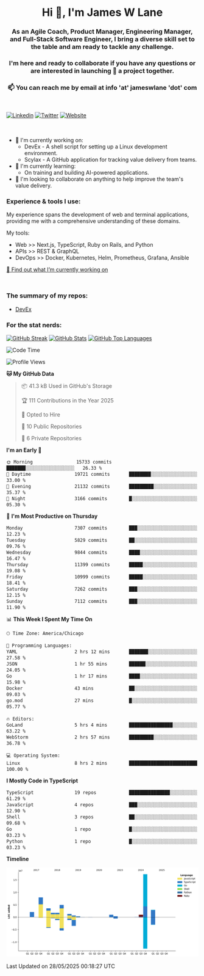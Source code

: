 <h1 align="center">Hi 👋, I'm James W Lane</h1>
<h3 align="center">As an Agile Coach, Product Manager, Engineering Manager, and Full-Stack Software Engineer, I bring a diverse skill set to the table and am ready to tackle any challenge.</h3>
<h3 align="center">I'm here and ready to collaborate if you have any questions or are interested in launching 🚀 a project together.</h3>

<div style="margin-top: 16px;" />

<h3 align="center">📫 You can reach me by email at info 'at' jameswlane 'dot' com</h3>

<div style="margin-top: 48px;" />

[![Linkedin](https://img.shields.io/badge/LinkedIn-0077B5?style=for-the-badge&logo=linkedin&logoColor=white)](https://www.linkedin.com/in/jameswlane/)
[![Twitter](https://img.shields.io/badge/Twitter-1DA1F2?style=for-the-badge&logo=twitter&logoColor=white)](https://x.com/jameswlane)
[![Website](https://img.shields.io/website?down_color=red&down_message=offline&style=for-the-badge&up_color=green&up_message=up&url=https%3A%2F%2Fwww.jameswlane.com)](https://www.jameswlane.com)

<div style="margin-top: 48px;" />

- 🔭 I'm currently working on:
  - DevEx - A shell script for setting up a Linux development environment.
  - Scylax - A GitHub application for tracking value delivery from teams.
- 🌱 I'm currently learning:
  - On training and building AI-powered applications.
- 👯 I'm looking to collaborate on anything to help improve the team's value delivery.

### Experience & tools I use:

My experience spans the development of web and terminal applications, providing me with a comprehensive understanding of these domains.

My tools:
- Web >> Next.js, TypeScript, Ruby on Rails, and Python
- APIs >> REST & GraphQL
- DevOps >> Docker, Kubernetes, Helm, Prometheus, Grafana, Ansible

[🔭 Find out what I’m currently working on](https://www.jameswlane.com/now)  

<div style="margin-top: 50px;"/>

### The summary of my repos:
- [DevEx](https://github.com/jameswlane/devex)  

### For the stat nerds:
[![GitHub Streak](https://github-readme-streak-stats.herokuapp.com?user=jameswlane&theme=tokyonight)](https://git.io/streak-stats)
[![GitHub Stats](https://github-readme-stats.vercel.app/api?username=jameswlane&show_icons=true&theme=tokyonight)](https://github-readme-stats.vercel.app)
[![GitHub Top Languages](https://github-readme-stats.vercel.app/api/top-langs?username=jameswlane&show_icons=true&locale=en&layout=compact&theme=tokyonight)](https://github-readme-stats.vercel.app)

<!--START_SECTION:waka-->
![Code Time](http://img.shields.io/badge/Code%20Time-535%20hrs%207%20mins-blue)

![Profile Views](http://img.shields.io/badge/Profile%20Views-0-blue)

**🐱 My GitHub Data** 

> 📦 41.3 kB Used in GitHub's Storage 
 > 
> 🏆 111 Contributions in the Year 2025
 > 
> 💼 Opted to Hire
 > 
> 📜 10 Public Repositories 
 > 
> 🔑 6 Private Repositories 
 > 
**I'm an Early 🐤** 

```text
🌞 Morning                15733 commits       ███████░░░░░░░░░░░░░░░░░░   26.33 % 
🌆 Daytime                19721 commits       ████████░░░░░░░░░░░░░░░░░   33.00 % 
🌃 Evening                21132 commits       █████████░░░░░░░░░░░░░░░░   35.37 % 
🌙 Night                  3166 commits        █░░░░░░░░░░░░░░░░░░░░░░░░   05.30 % 
```
📅 **I'm Most Productive on Thursday** 

```text
Monday                   7307 commits        ███░░░░░░░░░░░░░░░░░░░░░░   12.23 % 
Tuesday                  5829 commits        ██░░░░░░░░░░░░░░░░░░░░░░░   09.76 % 
Wednesday                9844 commits        ████░░░░░░░░░░░░░░░░░░░░░   16.47 % 
Thursday                 11399 commits       █████░░░░░░░░░░░░░░░░░░░░   19.08 % 
Friday                   10999 commits       █████░░░░░░░░░░░░░░░░░░░░   18.41 % 
Saturday                 7262 commits        ███░░░░░░░░░░░░░░░░░░░░░░   12.15 % 
Sunday                   7112 commits        ███░░░░░░░░░░░░░░░░░░░░░░   11.90 % 
```


📊 **This Week I Spent My Time On** 

```text
🕑︎ Time Zone: America/Chicago

💬 Programming Languages: 
YAML                     2 hrs 12 mins       ███████░░░░░░░░░░░░░░░░░░   27.58 % 
JSON                     1 hr 55 mins        ██████░░░░░░░░░░░░░░░░░░░   24.05 % 
Go                       1 hr 17 mins        ████░░░░░░░░░░░░░░░░░░░░░   15.98 % 
Docker                   43 mins             ██░░░░░░░░░░░░░░░░░░░░░░░   09.03 % 
go.mod                   27 mins             █░░░░░░░░░░░░░░░░░░░░░░░░   05.77 % 

🔥 Editors: 
GoLand                   5 hrs 4 mins        ████████████████░░░░░░░░░   63.22 % 
WebStorm                 2 hrs 57 mins       █████████░░░░░░░░░░░░░░░░   36.78 % 

💻 Operating System: 
Linux                    8 hrs 2 mins        █████████████████████████   100.00 % 
```

**I Mostly Code in TypeScript** 

```text
TypeScript               19 repos            ███████████████░░░░░░░░░░   61.29 % 
JavaScript               4 repos             ███░░░░░░░░░░░░░░░░░░░░░░   12.90 % 
Shell                    3 repos             ██░░░░░░░░░░░░░░░░░░░░░░░   09.68 % 
Go                       1 repo              █░░░░░░░░░░░░░░░░░░░░░░░░   03.23 % 
Python                   1 repo              █░░░░░░░░░░░░░░░░░░░░░░░░   03.23 % 
```



**Timeline**

![Lines of Code chart](https://raw.githubusercontent.com/jameswlane/jameswlane/main/assets/bar_graph.png)


 Last Updated on 28/05/2025 00:18:27 UTC
<!--END_SECTION:waka-->
